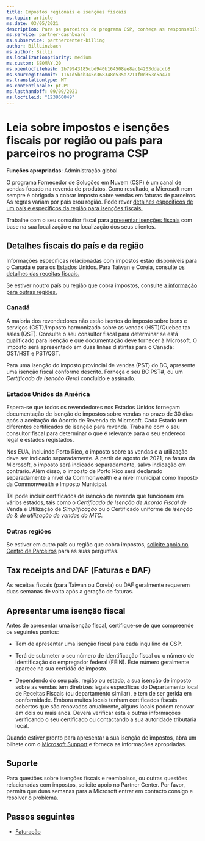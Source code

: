 ```yaml
---
title: Impostos regionais e isenções fiscais
ms.topic: article
ms.date: 03/05/2021
description: Para os parceiros do programa CSP, conheça as responsabilidades fiscais por região, como apresentar isenções fiscais para as vendas de CSP e como obter apoio para questões fiscais.
ms.service: partner-dashboard
ms.subservice: partnercenter-billing
author: BillLinzbach
ms.author: BillLi
ms.localizationpriority: medium
ms.custom: SEOMAY.20
ms.openlocfilehash: 2b79943185cbd940b164508ee8ac14203ddeccb8
ms.sourcegitcommit: 1161d5bcb345e368348c535a7211f0d353c5a471
ms.translationtype: MT
ms.contentlocale: pt-PT
ms.lasthandoff: 09/09/2021
ms.locfileid: "123960049"
---
```

# <a name="read-about-taxes-and-tax-exemption-details-by-region-or-country-for-partners-in-the-csp-program"></a>Leia sobre impostos e isenções fiscais por região ou país para parceiros no programa CSP

**Funções apropriadas**: Administração global

O programa Fornecedor de Soluções em Nuvem (CSP) é um canal de vendas focado na revenda de produtos. Como resultado, a Microsoft nem sempre é obrigada a cobrar imposto sobre vendas em faturas de parceiros. As regras variam por país e/ou região. Pode rever [detalhes específicos de um país e específicos da região para isenções fiscais.](#country-and-region-tax-details)

Trabalhe com o seu consultor fiscal para [apresentar isenções fiscais](#file-a-tax-exemption) com base na sua localização e na localização dos seus clientes.

## <a name="country-and-region-tax-details"></a>Detalhes fiscais do país e da região

Informações específicas relacionadas com impostos estão disponíveis para o Canadá e para os Estados Unidos. Para Taiwan e Coreia, consulte [os detalhes das receitas fiscais.](#tax-receipts-and-daf)

Se estiver noutro país ou região que cobra impostos, consulte [a informação para outras regiões.](#other-regions)


### <a name="canada"></a>Canadá

A maioria dos revendedores não estão isentos do imposto sobre bens e serviços (GST)/imposto harmonizado sobre as vendas (HST)/Quebec tax sales (QST). Consulte o seu consultor fiscal para determinar se está qualificado para isenção e que documentação deve fornecer à Microsoft. O imposto será apresentado em duas linhas distintas para o Canadá: GST/HST e PST/QST.

Para uma isenção do imposto provincial de vendas (PST) do BC, apresente uma isenção fiscal conforme descrito. Forneça o seu BC PST#, ou um *Certificado de Isenção Geral* concluído e assinado.

### <a name="united-states"></a>Estados Unidos da América

Espera-se que todos os revendedores nos Estados Unidos forneçam documentação de isenção de impostos sobre vendas no prazo de 30 dias após a aceitação do Acordo de Revenda da Microsoft. Cada Estado tem diferentes certificados de isenção para revenda. Trabalhe com o seu consultor fiscal para determinar o que é relevante para o seu endereço legal e estados registados.

Nos EUA, incluindo Porto Rico, o imposto sobre as vendas e a utilização deve ser indicado separadamente.  A partir de agosto de 2021, na fatura da Microsoft, o imposto será indicado separadamente, salvo indicação em contrário.  Além disso, o imposto de Porto Rico será declarado separadamente a nível da Commonwealth e a nível municipal como Imposto da Commonwealth e Imposto Municipal.

Tal pode incluir certificados de isenção de revenda que funcionam em vários estados, tais como o *Certificado de Isenção de Acordo Fiscal de* Venda e Utilização de *Simplificação* ou o Certificado uniforme de *isenção de & de utilização de vendas do MTC.*

### <a name="other-regions"></a>Outras regiões

Se estiver em outro país ou região que cobra impostos, [solicite apoio no Centro de Parceiros](#support) para as suas perguntas.

## <a name="tax-receipts-and-daf"></a>Tax receipts and DAF (Faturas e DAF)

As receitas fiscais (para Taiwan ou Coreia) ou DAF geralmente requerem duas semanas de volta após a geração de faturas.

## <a name="file-a-tax-exemption"></a>Apresentar uma isenção fiscal

Antes de apresentar uma isenção fiscal, certifique-se de que compreende os seguintes pontos:

- Tem de apresentar uma isenção fiscal para cada inquilino da CSP.

- Terá de submeter o seu número de identificação fiscal ou o número de identificação do empregador federal (FEIN). Este número geralmente aparece na sua certidão de imposto.

- Dependendo do seu país, região ou estado, a sua isenção de imposto sobre as vendas tem diretrizes legais específicas do Departamento local de Receitas Fiscais (ou departamento similar), e tem de ser gerida em conformidade. Embora muitos locais tenham certificados fiscais cobertos que são renovados anualmente, alguns locais podem renovar em dois ou mais anos. Deverá verificar esta e outras informações verificando o seu certificado ou contactando a sua autoridade tributária local.

Quando estiver pronto para apresentar a sua isenção de impostos, abra um bilhete com o [Microsoft Support](https://partner.microsoft.com/dashboard/support/csp/servicerequests/create?stage=2&topicid=92930319-ced6-c18b-d7a6-d62b22d60aa5) e forneça as informações apropriadas.

## <a name="support"></a>Suporte

Para questões sobre isenções fiscais e reembolsos, ou outras questões relacionadas com impostos, solicite apoio no Partner Center. Por favor, permita que duas semanas para a Microsoft entrar em contacto consigo e resolver o problema.

## <a name="next-steps"></a>Passos seguintes

- [Faturação](billing.md)
